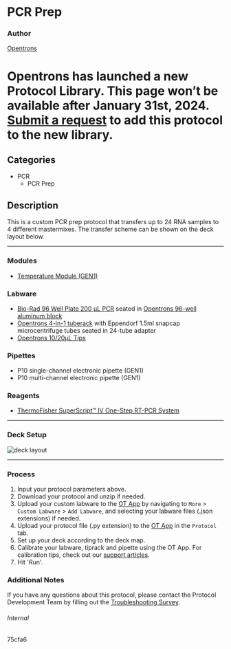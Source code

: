 # PCR Prep

### Author
[Opentrons](https://opentrons.com/)


# Opentrons has launched a new Protocol Library. This page won’t be available after January 31st, 2024. [Submit a request](https://docs.google.com/forms/d/e/1FAIpQLSdYYp9QCKow4nn0KlCVsMS3HX0eJ0N9O7-erajKvcpT0lWbSg/viewform) to add this protocol to the new library.

## Categories
* PCR
	* PCR Prep

## Description
This is a custom PCR prep protocol that transfers up to 24 RNA samples to 4 different mastermixes. The transfer scheme can be shown on the deck layout below.

---

### Modules
* [Temperature Module (GEN1)](https://shop.opentrons.com/collections/hardware-modules/products/tempdeck)

### Labware
* [Bio-Rad 96 Well Plate 200 µL PCR](https://www.bio-rad.com/en-us/sku/hsp9601-hard-shell-96-well-pcr-plates-low-profile-thin-wall-skirted-white-clear?ID=hsp9601) seated in [Opentrons 96-well aluminum block](https://shop.opentrons.com/collections/hardware-modules/products/aluminum-block-set)
* [Opentrons 4-in-1 tuberack](https://shop.opentrons.com/collections/verified-labware/products/tube-rack-set-1) with Eppendorf 1.5ml snapcap microcentrifuge tubes seated in 24-tube adapter
* [Opentrons 10/20µL Tips](https://shop.opentrons.com/collections/opentrons-tips/products/opentrons-10ul-tips)

### Pipettes
* P10 single-channel electronic pipette (GEN1)
* P10 multi-channel electronic pipette (GEN1)

### Reagents
* [ThermoFisher SuperScript™ IV One-Step RT-PCR System](https://www.thermofisher.com/order/catalog/product/12594025)

---

### Deck Setup
![deck layout](https://opentrons-protocol-library-website.s3.amazonaws.com/custom-README-images/75cfa6/deck.png)

---

### Process
1. Input your protocol parameters above.
2. Download your protocol and unzip if needed.
3. Upload your custom labware to the [OT App](https://opentrons.com/ot-app) by navigating to `More` > `Custom Labware` > `Add Labware`, and selecting your labware files (.json extensions) if needed.
4. Upload your protocol file (.py extension) to the [OT App](https://opentrons.com/ot-app) in the `Protocol` tab.
5. Set up your deck according to the deck map.
6. Calibrate your labware, tiprack and pipette using the OT App. For calibration tips, check out our [support articles](https://support.opentrons.com/en/collections/1559720-guide-for-getting-started-with-the-ot-2).
7. Hit 'Run'.

### Additional Notes
If you have any questions about this protocol, please contact the Protocol Development Team by filling out the [Troubleshooting Survey](https://protocol-troubleshooting.paperform.co/).

###### Internal
75cfa6
